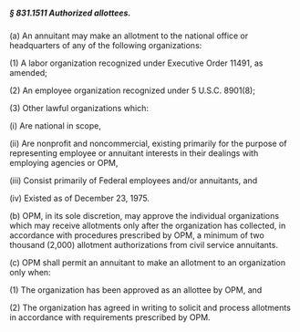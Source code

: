 ##### § 831.1511 Authorized allottees. #####

(a) An annuitant may make an allotment to the national office or headquarters of any of the following organizations:

(1) A labor organization recognized under Executive Order 11491, as amended;

(2) An employee organization recognized under 5 U.S.C. 8901(8);

(3) Other lawful organizations which:

(i) Are national in scope,

(ii) Are nonprofit and noncommercial, existing primarily for the purpose of representing employee or annuitant interests in their dealings with employing agencies or OPM,

(iii) Consist primarily of Federal employees and/or annuitants, and

(iv) Existed as of December 23, 1975.

(b) OPM, in its sole discretion, may approve the individual organizations which may receive allotments only after the organization has collected, in accordance with procedures prescribed by OPM, a minimum of two thousand (2,000) allotment authorizations from civil service annuitants.

(c) OPM shall permit an annuitant to make an allotment to an organization only when:

(1) The organization has been approved as an allottee by OPM, and

(2) The organization has agreed in writing to solicit and process allotments in accordance with requirements prescribed by OPM.